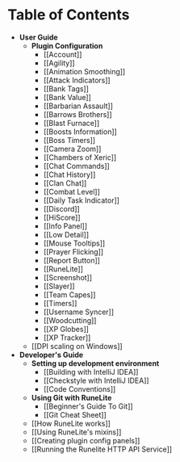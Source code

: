 # Table of Contents
* **User Guide**
  * **Plugin Configuration**
    * [[Account]]
    * [[Agility]]
    * [[Animation Smoothing]]
    * [[Attack Indicators]]
    * [[Bank Tags]]
    * [[Bank Value]]
    * [[Barbarian Assault]]
    * [[Barrows Brothers]]
    * [[Blast Furnace]]
    * [[Boosts Information]]
    * [[Boss Timers]]
    * [[Camera Zoom]]
    * [[Chambers of Xeric]]
    * [[Chat Commands]]
    * [[Chat History]]
    * [[Clan Chat]]
    * [[Combat Level]]
    * [[Daily Task Indicator]]
    * [[Discord]]
    * [[HiScore]]
    * [[Info Panel]]
    * [[Low Detail]]
    * [[Mouse Tooltips]]
    * [[Prayer Flicking]]
    * [[Report Button]]
    * [[RuneLite]]
    * [[Screenshot]]
    * [[Slayer]]
    * [[Team Capes]]
    * [[Timers]]
    * [[Username Syncer]]
    * [[Woodcutting]]
    * [[XP Globes]]
    * [[XP Tracker]]
  * [[DPI scaling on Windows]]
* **Developer's Guide**
  * **Setting up development environment**
    * [[Building with IntelliJ IDEA]]
    * [[Checkstyle with IntelliJ IDEA]]
    * [[Code Conventions]]
  * **Using Git with RuneLite**
    * [[Beginner's Guide To Git]]
    * [[Git Cheat Sheet]]
  * [[How RuneLite works]]
  * [[Using RuneLite's mixins]]
  * [[Creating plugin config panels]]
  * [[Running the Runelite HTTP API Service]]